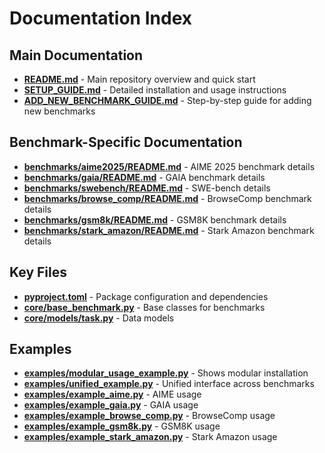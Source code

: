 # Documentation Index

## Main Documentation

- **[README.md](README.md)** - Main repository overview and quick start
- **[SETUP_GUIDE.md](SETUP_GUIDE.md)** - Detailed installation and usage instructions
- **[ADD_NEW_BENCHMARK_GUIDE.md](ADD_NEW_BENCHMARK_GUIDE.md)** - Step-by-step guide for adding new benchmarks

## Benchmark-Specific Documentation

- **[benchmarks/aime2025/README.md](benchmarks/aime2025/README.md)** - AIME 2025 benchmark details
- **[benchmarks/gaia/README.md](benchmarks/gaia/README.md)** - GAIA benchmark details
- **[benchmarks/swebench/README.md](benchmarks/swebench/README.md)** - SWE-bench details
- **[benchmarks/browse_comp/README.md](benchmarks/browse_comp/README.md)** - BrowseComp benchmark details
- **[benchmarks/gsm8k/README.md](benchmarks/gsm8k/README.md)** - GSM8K benchmark details
- **[benchmarks/stark_amazon/README.md](benchmarks/stark_amazon/README.md)** - Stark Amazon benchmark details

## Key Files

- **[pyproject.toml](pyproject.toml)** - Package configuration and dependencies
- **[core/base_benchmark.py](core/base_benchmark.py)** - Base classes for benchmarks
- **[core/models/task.py](core/models/task.py)** - Data models

## Examples

- **[examples/modular_usage_example.py](examples/modular_usage_example.py)** - Shows modular installation
- **[examples/unified_example.py](examples/unified_example.py)** - Unified interface across benchmarks
- **[examples/example_aime.py](examples/example_aime.py)** - AIME usage
- **[examples/example_gaia.py](examples/example_gaia.py)** - GAIA usage
- **[examples/example_browse_comp.py](examples/example_browse_comp.py)** - BrowseComp usage
- **[examples/example_gsm8k.py](examples/example_gsm8k.py)** - GSM8K usage
- **[examples/example_stark_amazon.py](examples/example_stark_amazon.py)** - Stark Amazon usage  
